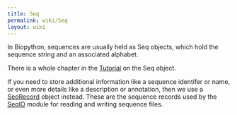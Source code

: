 ```yaml
---
title: Seq
permalink: wiki/Seq
layout: wiki
---
```


In Biopython, sequences are usually held as Seq objects, which hold the
sequence string and an associated alphabet.

There is a whole chapter in the
[Tutorial](http://biopython.org/DIST/docs/tutorial/Tutorial.html) on the
Seq object.

If you need to store additional information like a sequence identifer or
name, or even more details like a description or annotation, then we use
a [SeqRecord](SeqRecord "wikilink") object instead. These are the
sequence records used by the [SeqIO](SeqIO "wikilink") module for
reading and writing sequence files.
